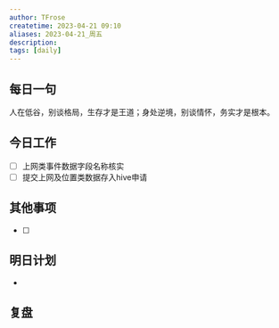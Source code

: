```yaml
---
author: TFrose
createtime: 2023-04-21 09:10
aliases: 2023-04-21_周五
description:
tags: [daily]
---
```


## 每日一句
人在低谷，别谈格局，生存才是王道；身处逆境，别谈情怀，务实才是根本。

## 今日工作
- [ ] 上网类事件数据字段名称核实
- [ ] 提交上网及位置类数据存入hive申请

## 其他事项
- [ ] 

## 明日计划
- 

## 复盘

